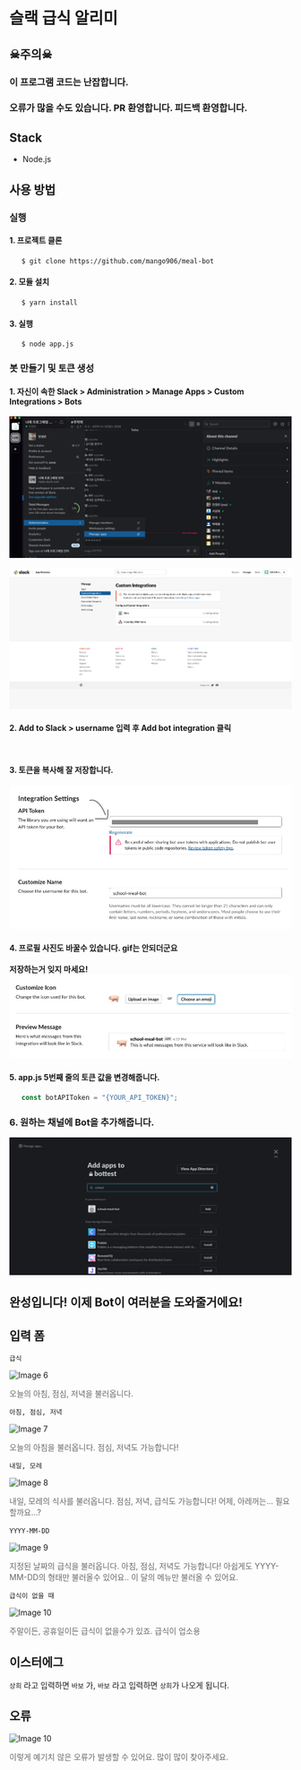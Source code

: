 # 슬랙 급식 알리미

## ☠주의☠
### 이 프로그램 코드는 난잡합니다.
### 오류가 많을 수도 있습니다. PR 환영합니다. 피드백 환영합니다.

## Stack
- Node.js


## 사용 방법

### 실행

#### 1. 프로젝트 클론
```
   $ git clone https://github.com/mango906/meal-bot
```


#### 2. 모듈 설치
```
   $ yarn install
```

#### 3. 실행
```
   $ node app.js
```

### 봇 만들기 및 토큰 생성

#### 1. 자신이 속한 Slack > Administration > Manage Apps > Custom Integrations > Bots

![Image 1](/img/2.png)

![Image 2](/img/1.png)

#### 2. Add to Slack > username 입력 후 Add bot integration 클릭

<br />

#### 3. 토큰을 복사해 잘 저장합니다.
![Image 3](/img/3.png)

#### 4. 프로필 사진도 바꿀수 있습니다. gif는 안되더군요
**저장하는거 잊지 마세요!**
![Image 4](/img/4.png)

#### 5. app.js 5번째 줄의 토큰 값을 변경해줍니다.

```javascript
   const botAPIToken = "{YOUR_API_TOKEN}";
```

### 6. 원하는 채널에 Bot을 추가해줍니다.
![Image 5](/img/5.png)


## 완성입니다! 이제 Bot이 여러분을 도와줄거에요!



## 입력 폼
```급식```

![Image 6](/img/6.png)
<p style="opacity: 0.65">오늘의 아침, 점심, 저녁을 불러옵니다.</p>


```아침, 점심, 저녁```

![Image 7](/img/7.png)
<p style="opacity: 0.65">오늘의 아침을 불러옵니다. 점심, 저녁도 가능합니다!</p>

```내일, 모레```

![Image 8](/img/8.png)
<p style="opacity: 0.65">내일, 모레의 식사를 불러옵니다. 점심, 저녁, 급식도 가능합니다! 어제, 아레꺼는... 필요할까요...?</p>

```YYYY-MM-DD``` 

![Image 9](/img/9.png)

<p style="opacity: 0.65">지정된 날짜의 급식을 불러옵니다. 아침, 점심, 저녁도 가능합니다! 아쉽게도 YYYY-MM-DD의 형태만 불러올수 있어요.. 이 달의 메뉴만 불러올 수 있어요.</p>

```급식이 없을 때```

![Image 10](/img/10.png)
<p style="opacity: 0.65">주말이든, 공휴일이든 급식이 없을수가 있죠. 급식이 업소용</p>


## 이스터에그

```상희``` 라고 입력하면 ```바보``` 가,
```바보``` 라고 입력하면 ```상희```가 나오게 됩니다.


## 오류
![Image 10](/img/err.png)

<p style="opacity: 0.65">이렇게 예기치 않은 오류가 발생할 수 있어요. 많이 많이 찾아주세요.</p>
